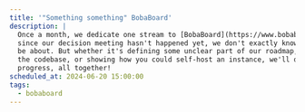 ```yaml
---
title: '"Something something" BobaBoard'
description: |
  Once a month, we dedicate one stream to [BobaBoard](https://www.bobaboard.com). Unfortunately,
  since our decision meeting hasn't happened yet, we don't exactly know what this stream will
  be about. But whether it's defining some unclear part of our roadmap, documenting the current status of 
  the codebase, or showing how you could self-host an instance, we'll do some exciting
  progress, all together!
scheduled_at: 2024-06-20 15:00:00
tags:
  - bobaboard
---
```

